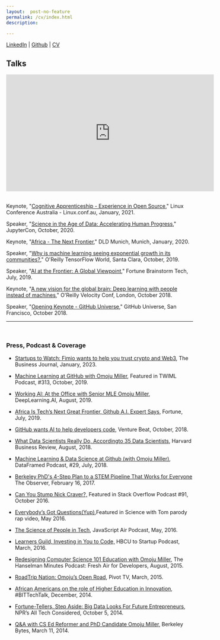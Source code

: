```yaml
---
layout:  post-no-feature
permalink: /cv/index.html
description:

---
```


<a href="https://www.linkedin.com/in/omojumiller">LinkedIn</a> |
<a href="https://github.com/omoju">Github</a> |
[CV](http://omojumiller.com/Omoju_Miller_MasterCV.pdf)


## Talks

<center>
<iframe width="560" height="315" src="https://www.youtube.com/embed/Bufm7VR4nfg" frameborder="0" gesture="media" allow="encrypted-media" allowfullscreen></iframe>
</center>


<br>

Keynote, "[Cognitive Apprenticeship - Experience in Open Source](https://www.youtube.com/watch?v=JShvXcL66NQ)," Linux Conference Australia - Linux.conf.au, January, 2021.

Speaker, "[Science in the Age of Data: Accelerating Human Progress](https://www.youtube.com/watch?v=JHS9yQMUzb0)," JupyterCon, October, 2020.

Keynote, "[Africa - The Next Frontier](https://www.youtube.com/watch?v=uC5ZRaK8Ebc)," DLD Munich, Munich, January, 2020.

Speaker, "[Why is machine learning seeing exponential growth in its communities?](https://www.oreilly.com/library/view/oreilly-tensorflow-world/0636920333111/video328051.html)," O'Reilly TensorFlow World, Santa Clara, October, 2019.

Speaker, "[AI at the Frontier: A Global Viewpoint](https://www.youtube.com/watch?v=NPk-y_tH7JY)," Fortune Brainstorm Tech, July, 2019.

Keynote, "[A new vision for the global brain: Deep learning with people instead of machines](https://youtu.be/Teq3pa1L7Tg)," O'Reilly Velocity Conf, London, October 2018.

Speaker, "[Opening Keynote - GitHub Universe](https://www.youtube.com/watch?v=vB5nTx5fUXM)," GitHub Universe, San Francisco, October 2018.

---
<br>

### Press, Podcast & Coverage
- [Startups to Watch: Fimio wants to help you trust crypto and Web3](https://www.bizjournals.com/sanfrancisco/inno/stories/awards/2023/01/13/startups-to-watch.html), The Business Journal, January, 2023.

- [Machine Learning at GitHub with Omoju Miller](https://twimlai.com/podcast/twimlai/machine-learning-github-omoju-miller/), Featured in TWIML Podcast, #313, October, 2019.

- [Working AI: At the Office with Senior MLE Omoju Miller](https://www.deeplearning.ai/blog/working-ai-at-the-office-with-senior-mle-omoju-miller/), DeepLearning.AI, August, 2019.


- [Africa Is Tech’s Next Great Frontier, Github A.I. Expert Says](https://fortune.com/2019/07/17/africa-is-techs-next-great-frontier-github-ai/), Fortune, July, 2019.

- [GitHub wants AI to help developers code](https://venturebeat.com/ai/github-wants-ai-to-help-developers-code/), Venture Beat, October, 2018.

- [What Data Scientists Really Do, Accordingto 35 Data Scientists](https://hbr.org/2018/08/what-data-scientists-really-do-according-to-35-data-scientists), Harvard Business Review,  August, 2018.

- [Machine Learning & Data Science at Github (with Omoju Miller)](https://www.datacamp.com/community/podcast/machine-learning-github), DataFramed Podcast, #29,  July, 2018.

- [Berkeley PhD's 4-Step Plan to a STEM Pipeline That Works for Everyone](http://observer.com/2017/02/omoju-miller-etsy-stem-pipeline/) The Observer, February 16, 2017.

- [Can You Stump Nick Craver?,](https://soundcloud.com/stack-exchange/stack-overflow-podcast-91-can-you-stump-nick-craver) Featured in Stack Overflow Podcast \#91, October 2016.

- [Everybody’s Got Questions(Yup)](https://www.youtube.com/watch?v=q5mmE05e82I&ab_channel=ScienceWithTom),Featured in Science with Tom parody rap video, May 2016.
- [The Science of People in Tech](http://audio.javascriptair.com/e/022-jsair-the-science-of-people-in-tech-with-kate-edwards-omoju-miller-and-steve-andrews/), JavaScript Air Podcast, May, 2016.
- [Learners Guild, Investing in You to Code,](https://www.youtube.com/watch?v=T0wQRr4RuqM&ab_channel=HBCUtoStartup) HBCU to Startup Podcast, March, 2016.
- [Redesigning Computer Science 101 Education with Omoju Miller](http://hanselminutes.com/488/redesigning-computer-science-101-education-with-omoju-miller), The Hanselman Minutes Podcast: Fresh Air for Developers, August, 2015.
- [RoadTrip Nation: Omoju’s Open Road](http://roadtripnation.com/leader/omoju-miller), Pivot TV, March, 2015.
- [African Americans on the role of Higher Education in Innovation](https://www.blacksintechnology.net/the-road-to-50-podcast-african-americans-on-the-role-of-higher-education-in-innovation/), #BITTechTalk, December, 2014.
- [Fortune-Tellers, Step Aside: Big Data Looks For Future Entrepreneurs](http://www.npr.org/sections/alltechconsidered/2014/10/05/351851015/fortune-tellers-step-aside-big-data-looks-for-future-entrepreneurs), NPR’s All Tech Considered, October 5, 2014.
- [Q&A with CS Ed Reformer and PhD Candidate Omoju Miller](http://best.berkeley.edu/2015/03/11/best-labber-in-berkeley-byte-qa-with-cs-ed-reformer-and-phd-candidate-omoju-miller/), Berkeley Bytes, March 11, 2014.
